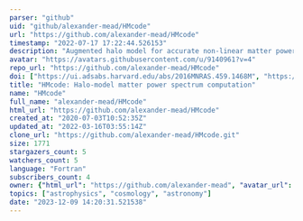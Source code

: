 ```yaml
---
parser: "github"
uid: "github/alexander-mead/HMcode"
url: "https://github.com/alexander-mead/HMcode"
timestamp: "2022-07-17 17:22:44.526153"
description: "Augmented halo model for accurate non-linear matter power spectrum calculations"
avatar: "https://avatars.githubusercontent.com/u/9140961?v=4"
repo_url: "https://github.com/alexander-mead/HMcode"
doi: ["https://ui.adsabs.harvard.edu/abs/2016MNRAS.459.1468M", "https://ui.adsabs.harvard.edu/abs/2015MNRAS.454.1958M", "https://ui.adsabs.harvard.edu/abs/2015ascl.soft08001M/abstract"]
title: "HMcode: Halo-model matter power spectrum computation"
name: "HMcode"
full_name: "alexander-mead/HMcode"
html_url: "https://github.com/alexander-mead/HMcode"
created_at: "2020-07-03T10:52:35Z"
updated_at: "2022-03-16T03:55:14Z"
clone_url: "https://github.com/alexander-mead/HMcode.git"
size: 1771
stargazers_count: 5
watchers_count: 5
language: "Fortran"
subscribers_count: 4
owner: {"html_url": "https://github.com/alexander-mead", "avatar_url": "https://avatars.githubusercontent.com/u/9140961?v=4", "login": "alexander-mead", "type": "User"}
topics: ["astrophysics", "cosmology", "astronomy"]
date: "2023-12-09 14:20:31.521538"
---
```

